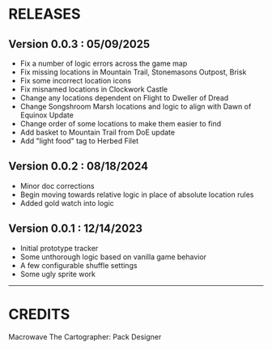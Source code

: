 # RELEASES

## Version 0.0.3 : 05/09/2025

- Fix a number of logic errors across the game map
- Fix missing locations in Mountain Trail, Stonemasons Outpost, Brisk
- Fix some incorrect location icons
- Fix misnamed locations in Clockwork Castle
- Change any locations dependent on Flight to Dweller of Dread
- Change Songshroom Marsh locations and logic to align with Dawn of Equinox Update
- Change order of some locations to make them easier to find
- Add basket to Mountain Trail from DoE update
- Add "light food" tag to Herbed Filet

## Version 0.0.2 : 08/18/2024

- Minor doc corrections
- Begin moving towards relative logic in place of absolute location rules
- Added gold watch into logic

## Version 0.0.1 : 12/14/2023

- Initial prototype tracker
- Some unthorough logic based on vanilla game behavior
- A few configurable shuffle settings
- Some ugly sprite work

***

# CREDITS
Macrowave The Cartographer: Pack Designer
	